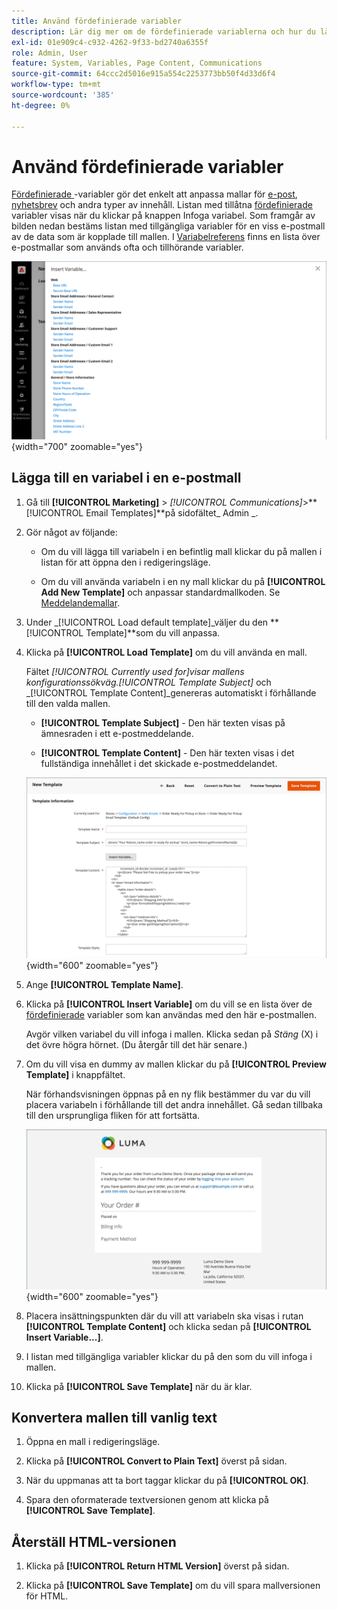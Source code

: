 ```yaml
---
title: Använd fördefinierade variabler
description: Lär dig mer om de fördefinierade variablerna och hur du lägger till dem i en e-postmall.
exl-id: 01e909c4-c932-4262-9f33-bd2740a6355f
role: Admin, User
feature: System, Variables, Page Content, Communications
source-git-commit: 64ccc2d5016e915a554c2253773bb50f4d33d6f4
workflow-type: tm+mt
source-wordcount: '385'
ht-degree: 0%

---
```


# Använd fördefinierade variabler

[Fördefinierade ](variables-predefined.md)-variabler gör det enkelt att anpassa mallar för [e-post](email-templates.md), [nyhetsbrev](../merchandising-promotions/newsletters.md) och andra typer av innehåll. Listan med tillåtna [fördefinierade](variables-predefined.md) variabler visas när du klickar på knappen Infoga variabel. Som framgår av bilden nedan bestäms listan med tillgängliga variabler för en viss e-postmall av de data som är kopplade till mallen. I [Variabelreferens](variables-reference.md) finns en lista över e-postmallar som används ofta och tillhörande variabler.

![Fördefinierade variabler för e-postmallen](./assets/email-template-new-pickup-order-predefined-variables.png){width="700" zoomable="yes"}

## Lägga till en variabel i en e-postmall

1. Gå till **[!UICONTROL Marketing]** > _[!UICONTROL Communications]_>**[!UICONTROL Email Templates]**på sidofältet_ Admin _.

1. Gör något av följande:

   - Om du vill lägga till variabeln i en befintlig mall klickar du på mallen i listan för att öppna den i redigeringsläge.

   - Om du vill använda variabeln i en ny mall klickar du på **[!UICONTROL Add New Template]** och anpassar standardmallkoden. Se [Meddelandemallar](email-template-custom.md#message-templates).

1. Under _[!UICONTROL Load default template]_väljer du den **[!UICONTROL Template]**som du vill anpassa.

1. Klicka på **[!UICONTROL Load Template]** om du vill använda en mall.

   Fältet _[!UICONTROL Currently used for]_visar mallens konfigurationssökväg._[!UICONTROL Template Subject]_ och _[!UICONTROL Template Content]_genereras automatiskt i förhållande till den valda mallen.

   - **[!UICONTROL Template Subject]** - Den här texten visas på ämnesraden i ett e-postmeddelande.

   - **[!UICONTROL Template Content]** - Den här texten visas i det fullständiga innehållet i det skickade e-postmeddelandet.

   ![Innehåll i e-postmall](./assets/email-template-content.png){width="600" zoomable="yes"}

1. Ange **[!UICONTROL Template Name]**.

1. Klicka på **[!UICONTROL Insert Variable]** om du vill se en lista över de [fördefinierade](variables-predefined.md) variabler som kan användas med den här e-postmallen.

   Avgör vilken variabel du vill infoga i mallen. Klicka sedan på _Stäng_ (X) i det övre högra hörnet. (Du återgår till det här senare.)

1. Om du vill visa en dummy av mallen klickar du på **[!UICONTROL Preview Template]** i knappfältet.

   När förhandsvisningen öppnas på en ny flik bestämmer du var du vill placera variabeln i förhållande till det andra innehållet. Gå sedan tillbaka till den ursprungliga fliken för att fortsätta.

   ![Förhandsgranska mall](./assets/email-template-new-pickup-order-preview.png){width="600" zoomable="yes"}

1. Placera insättningspunkten där du vill att variabeln ska visas i rutan **[!UICONTROL Template Content]** och klicka sedan på **[!UICONTROL Insert Variable...]**.

1. I listan med tillgängliga variabler klickar du på den som du vill infoga i mallen.

1. Klicka på **[!UICONTROL Save Template]** när du är klar.

## Konvertera mallen till vanlig text

1. Öppna en mall i redigeringsläge.

1. Klicka på **[!UICONTROL Convert to Plain Text]** överst på sidan.

1. När du uppmanas att ta bort taggar klickar du på **[!UICONTROL OK]**.

1. Spara den oformaterade textversionen genom att klicka på **[!UICONTROL Save Template]**.

## Återställ HTML-versionen

1. Klicka på **[!UICONTROL Return HTML Version]** överst på sidan.

1. Klicka på **[!UICONTROL Save Template]** om du vill spara mallversionen för HTML.
